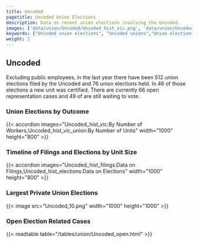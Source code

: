 ```yaml
---
title: Uncoded
pagetitle: Uncoded Union Elections
description: Data on recent union elections involving the Uncoded.
images: ['data/union/Uncoded/Uncoded_hist_vic.png', 'data/union/Uncoded/Uncoded_hist_size.png', 'data/union/Uncoded/Uncoded_10.png']
keywords: ["Uncoded union elections", "Uncoded unions","Union elections"]
weight: 2
---
```

##  Uncoded

Excluding public employees, in the last year there have been 512 union elections filed by the Uncoded and 76 union elections held. In 46 of those elections a new unit was certified. There are currently 66 open representation cases and 49 of are still waiting to vote.

### Union Elections by Outcome
{{< accordion images="Uncoded_hist_vic:By Number of Workers,Uncoded_hist_vic_union:By Number of Units" width="1000" height="800" >}}

### Timeline of Filings and Elections by Unit Size
{{< accordion images="Uncoded_hist_filings:Data on Filings,Uncoded_hist_elections:Data on Elections" width="1000" height="800" >}}

### Largest Private Union Elections
{{< image src="Uncoded_10.png" width="1000" height="1000"  >}}

### Open Election Related Cases
{{< readtable table="/tables/union/Uncoded_open.html" >}}

